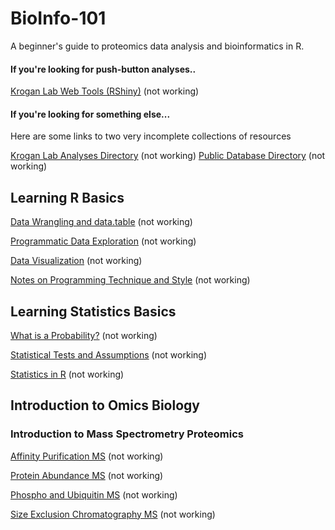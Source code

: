 # BioInfo-101
A beginner's guide to proteomics data analysis and bioinformatics in R. 

#### If you're looking for push-button analyses..
[Krogan Lab Web Tools (RShiny)](https://github.com/MaxB3n/bp_utils) (not working)

#### If you're looking for something else... 
Here are some links to two very incomplete collections of resources

[Krogan Lab Analyses Directory]() (not working)
[Public Database Directory]() (not working)


## Learning R Basics

[Data Wrangling and data.table]() (not working)

[Programmatic Data Exploration]() (not working)

[Data Visualization]() (not working)

[Notes on Programming Technique and Style]() (not working)


## Learning Statistics Basics

[What is a Probability?]() (not working)

[Statistical Tests and Assumptions]() (not working)

[Statistics in R]() (not working)


## Introduction to Omics Biology

### Introduction to Mass Spectrometry Proteomics

[Affinity Purification MS]() (not working)

[Protein Abundance MS]() (not working)

[Phospho and Ubiquitin MS]() (not working)

[Size Exclusion Chromatography MS]() (not working)


